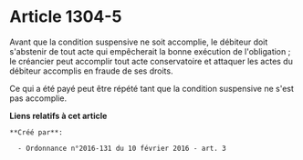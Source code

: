 # Article 1304-5

Avant que la condition suspensive ne soit accomplie, le débiteur doit s'abstenir de tout acte qui empêcherait la bonne
exécution de l'obligation ; le créancier peut accomplir tout acte conservatoire et attaquer les actes du débiteur accomplis
en fraude de ses droits. 

Ce qui a été payé peut être répété tant que la condition suspensive ne s'est pas accomplie.

**Liens relatifs à cet article**

	**Créé par**:

	  - Ordonnance n°2016-131 du 10 février 2016 - art. 3
